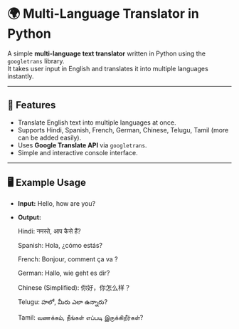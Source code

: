 # 🌍 Multi-Language Translator in Python  

A simple **multi-language text translator** written in Python using the `googletrans` library.  
It takes user input in English and translates it into multiple languages instantly.  

---

## 🚀 Features
- Translate English text into multiple languages at once.  
- Supports Hindi, Spanish, French, German, Chinese, Telugu, Tamil (more can be added easily).  
- Uses **Google Translate API** via `googletrans`.  
- Simple and interactive console interface.  

---

## 🖥️ Example Usage
- **Input:** Hello, how are you?
  
- **Output:**
  
  Hindi: नमस्ते, आप कैसे हैं?
  
  Spanish: Hola, ¿cómo estás?
  
  French: Bonjour, comment ça va ?
  
  German: Hallo, wie geht es dir?
  
  Chinese (Simplified): 你好，你怎么样？
  
  Telugu: హలో, మీరు ఎలా ఉన్నారు?
  
  Tamil: வணக்கம், நீங்கள் எப்படி இருக்கிறீர்கள்?

  
